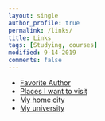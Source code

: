 ```yaml
---
layout: single
author_profile: true
permalink: /links/
title: Links
tags: [Studying, courses]
modified: 9-14-2019
comments: false
---
```



* [Favorite Author](http://myfavoritauthor.com)
* [Places I want to visit](http://newyork.com)
* [My home city](http://homecity.com)
* [My university](http://myuniversity.com)

